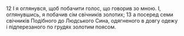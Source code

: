 12 І я оглянувся, щоб побачити голос, що говорив зо мною. І, оглянувшись, я побачив сім свічників золотих; 13 а посеред семи свічників Подібного до Людського Сина, одягненого в довгу одежу і підперезаного по грудях золотим поясом.
